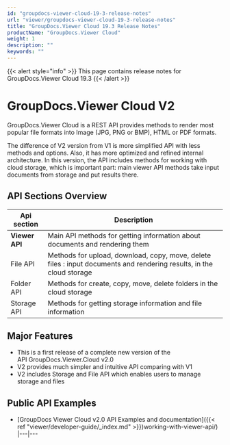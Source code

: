 ```yaml
---
id: "groupdocs-viewer-cloud-19-3-release-notes"
url: "viewer/groupdocs-viewer-cloud-19-3-release-notes"
title: "GroupDocs.Viewer Cloud 19.3 Release Notes"
productName: "GroupDocs.Viewer Cloud"
weight: 1
description: ""
keywords: ""
---
```


{{< alert style="info" >}}
This page contains release notes for GroupDocs.Viewer Cloud 19.3
{{< /alert >}}

# GroupDocs.Viewer Cloud V2 #

GroupDocs.Viewer Cloud is a REST API provides methods to render most popular file formats into Image (JPG, PNG or BMP), HTML or PDF formats.

The difference of V2 version from V1 is more simplified API with less methods and options. Also, it has more optimized and refined internal architecture. In this version, the API includes methods for working with cloud storage, which is important part: main viewer API methods take input documents from storage and put results there.

## API Sections Overview ##

|Api section|Description
|---|---
|**Viewer API**|Main API methods for getting information about documents and rendering them
|File API|Methods for upload, download, copy, move, delete files : input documents and rendering results, in the cloud storage
|Folder API|Methods for create, copy, move, delete folders in the cloud storage
|Storage API|Methods for getting storage information and file information

## Major Features ##

* This is a first release of a complete new version of the API GroupDocs.Viewer.Cloud v2.0
* V2 provides much simpler and intuitive API comparing with V1
* V2 includes Storage and File API which enables users to manage storage and files

## Public API Examples ##

* [GroupDocs Viewer Cloud v2.0 API Examples and documentation]({{< ref "viewer/developer-guide/_index.md" >}})working-with-viewer-api/)
|---|---
